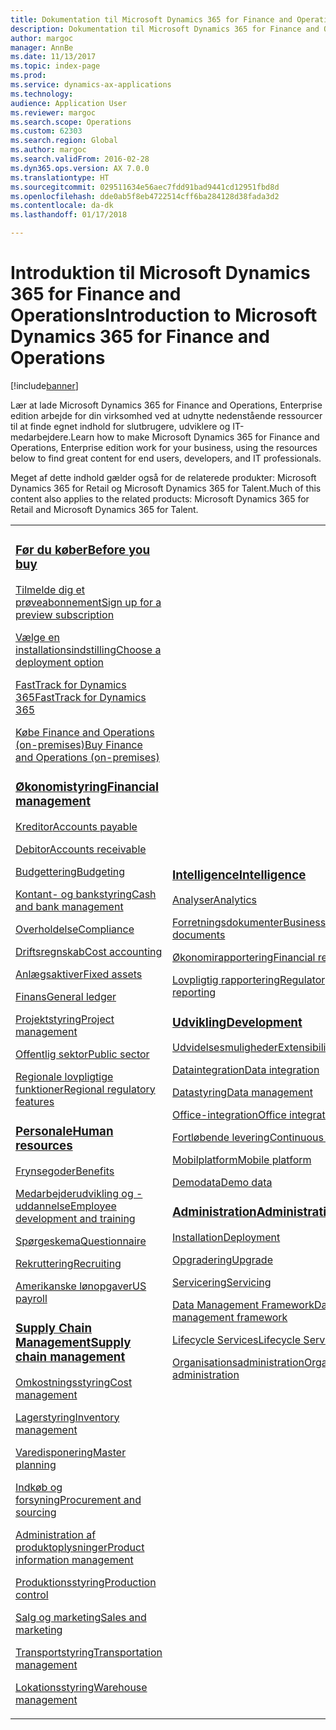 ```yaml
---
title: Dokumentation til Microsoft Dynamics 365 for Finance and Operations, Enterprise edition
description: Dokumentation til Microsoft Dynamics 365 for Finance and Operations, Enterprise edition.
author: margoc
manager: AnnBe
ms.date: 11/13/2017
ms.topic: index-page
ms.prod: 
ms.service: dynamics-ax-applications
ms.technology: 
audience: Application User
ms.reviewer: margoc
ms.search.scope: Operations
ms.custom: 62303
ms.search.region: Global
ms.author: margoc
ms.search.validFrom: 2016-02-28
ms.dyn365.ops.version: AX 7.0.0
ms.translationtype: HT
ms.sourcegitcommit: 029511634e56aec7fdd91bad9441cd12951fbd8d
ms.openlocfilehash: dde0ab5f8eb4722514cff6ba284128d38fada3d2
ms.contentlocale: da-dk
ms.lasthandoff: 01/17/2018

---
```


# <a name="introduction-to-microsoft-dynamics-365-for-finance-and-operations"></a><span data-ttu-id="6a296-103">Introduktion til Microsoft Dynamics 365 for Finance and Operations</span><span class="sxs-lookup"><span data-stu-id="6a296-103">Introduction to Microsoft Dynamics 365 for Finance and Operations</span></span>
[!include[banner](includes/banner.md)]

<span data-ttu-id="6a296-104">Lær at lade Microsoft Dynamics 365 for Finance and Operations, Enterprise edition arbejde for din virksomhed ved at udnytte nedenstående ressourcer til at finde egnet indhold for slutbrugere, udviklere og IT-medarbejdere.</span><span class="sxs-lookup"><span data-stu-id="6a296-104">Learn how to make Microsoft Dynamics 365 for Finance and Operations, Enterprise edition work for your business, using the resources below to find great content for end users, developers, and IT professionals.</span></span> 

<span data-ttu-id="6a296-105">Meget af dette indhold gælder også for de relaterede produkter: Microsoft Dynamics 365 for Retail og Microsoft Dynamics 365 for Talent.</span><span class="sxs-lookup"><span data-stu-id="6a296-105">Much of this content also applies to the related products: Microsoft Dynamics 365 for Retail and Microsoft Dynamics 365 for Talent.</span></span> 

<table>
<colgroup>
<col width="33%" />
<col width="33%" />
<col width="33%" />
</colgroup>
<tbody>
<tr class="odd">
<td>
<h3><span data-ttu-id="6a296-106"><a href="get-started/before-you-buy.md">Før du køber</a></span><span class="sxs-lookup"><span data-stu-id="6a296-106"><a href="get-started/before-you-buy.md">Before you buy</a></span></span></h3>
<p><span data-ttu-id="6a296-107"><a href="../dev-itpro/dev-tools/sign-up-preview-subscription.md">Tilmelde dig et prøveabonnement</a></span><span class="sxs-lookup"><span data-stu-id="6a296-107"><a href="../dev-itpro/dev-tools/sign-up-preview-subscription.md">Sign up for a preview subscription</a></span></span></p>
 <p><span data-ttu-id="6a296-108"><a href="../dev-itpro/deployment/choose-deployment-type.md">Vælge en installationsindstilling</a></span><span class="sxs-lookup"><span data-stu-id="6a296-108"><a href="../dev-itpro/deployment/choose-deployment-type.md">Choose a deployment option</a></span></span></p>
  <p><span data-ttu-id="6a296-109"><a href="get-started/fasttrack-dynamics-365-overview.md">FastTrack for Dynamics 365</a></span><span class="sxs-lookup"><span data-stu-id="6a296-109"><a href="get-started/fasttrack-dynamics-365-overview.md">FastTrack for Dynamics 365</a></span></span></p>
  <p><span data-ttu-id="6a296-110"><a href="get-started/purchase-on-premises.md">Købe Finance and Operations (on-premises)</a></span><span class="sxs-lookup"><span data-stu-id="6a296-110"><a href="get-started/purchase-on-premises.md">Buy Finance and Operations (on-premises)</a></span></span></p>

<h3><span data-ttu-id="6a296-111"><a href="../financials/index.md">Økonomistyring</a></span><span class="sxs-lookup"><span data-stu-id="6a296-111"><a href="../financials/index.md">Financial management</a></span></span></h3>
<p><span data-ttu-id="6a296-112"><a href="../financials/accounts-payable/accounts-payable.md">Kreditor</a></span><span class="sxs-lookup"><span data-stu-id="6a296-112"><a href="../financials/accounts-payable/accounts-payable.md">Accounts payable</a></span></span></p>
<p><span data-ttu-id="6a296-113"><a href="../financials/accounts-receivable/accounts-receivable.md">Debitor</a></span><span class="sxs-lookup"><span data-stu-id="6a296-113"><a href="../financials/accounts-receivable/accounts-receivable.md">Accounts receivable</a></span></span></p>
<p><span data-ttu-id="6a296-114"><a href="../financials/budgeting/budgeting-overview.md">Budgettering</a></span><span class="sxs-lookup"><span data-stu-id="6a296-114"><a href="../financials/budgeting/budgeting-overview.md">Budgeting</a></span></span></p>
<p><span data-ttu-id="6a296-115"><a href="../financials/cash-bank-management/cash-bank-management.md">Kontant- og bankstyring</a></span><span class="sxs-lookup"><span data-stu-id="6a296-115"><a href="../financials/cash-bank-management/cash-bank-management.md">Cash and bank management</a></span></span></p>
<p><span data-ttu-id="6a296-116"><a href="../financials/general-ledger/audit-policy-rules.md">Overholdelse</a></span><span class="sxs-lookup"><span data-stu-id="6a296-116"><a href="../financials/general-ledger/audit-policy-rules.md">Compliance</a></span></span></p>
<p><span data-ttu-id="6a296-117"><a href="../financials/cost-accounting/cost-accounting-home-page.md">Driftsregnskab</a></span><span class="sxs-lookup"><span data-stu-id="6a296-117"><a href="../financials/cost-accounting/cost-accounting-home-page.md">Cost accounting</a></span></span></p>
<p><span data-ttu-id="6a296-118"><a href="../financials/fixed-assets/fixed-assets.md">Anlægsaktiver</a></span><span class="sxs-lookup"><span data-stu-id="6a296-118"><a href="../financials/fixed-assets/fixed-assets.md">Fixed assets</a></span></span></p>
<p><span data-ttu-id="6a296-119"><a href="../financials/general-ledger/general-ledger.md">Finans</a></span><span class="sxs-lookup"><span data-stu-id="6a296-119"><a href="../financials/general-ledger/general-ledger.md">General ledger</a></span></span></p>
<p><span data-ttu-id="6a296-120"><a href="../financials/project-management/overview-project-management-accounting.md">Projektstyring</a></span><span class="sxs-lookup"><span data-stu-id="6a296-120"><a href="../financials/project-management/overview-project-management-accounting.md">Project management</a></span></span></p>
<p><span data-ttu-id="6a296-121"><a href="../financials/public-sector/public-sector-functionality.md">Offentlig sektor</a></span><span class="sxs-lookup"><span data-stu-id="6a296-121"><a href="../financials/public-sector/public-sector-functionality.md">Public sector</a></span></span></p>
<p><span data-ttu-id="6a296-122"><a href="../dev-itpro/lcs-solutions/country-region.md">Regionale lovpligtige funktioner</a></span><span class="sxs-lookup"><span data-stu-id="6a296-122"><a href="../dev-itpro/lcs-solutions/country-region.md">Regional regulatory features</a></span></span></p>

<H3><span data-ttu-id="6a296-123"><a href="hr/hr-landing-page.md">Personale</a></span><span class="sxs-lookup"><span data-stu-id="6a296-123"><a href="hr/hr-landing-page.md">Human resources</a></span></span></h3>
<p><span data-ttu-id="6a296-124"><a href="../talent/manage-benefit-program.md">Frynsegoder</a></span><span class="sxs-lookup"><span data-stu-id="6a296-124"><a href="../talent/manage-benefit-program.md">Benefits</a></span></span></p>
<p><span data-ttu-id="6a296-125"><a href="../talent/performance-management-overview.md">Medarbejderudvikling og -uddannelse</a></span><span class="sxs-lookup"><span data-stu-id="6a296-125"><a href="../talent/performance-management-overview.md">Employee development and training</a></span></span></p>
<p><span data-ttu-id="6a296-126"><a href="../talent/questionnaires.md">Spørgeskema</a></span><span class="sxs-lookup"><span data-stu-id="6a296-126"><a href="../talent/questionnaires.md">Questionnaire</a></span></span></p>
<p><span data-ttu-id="6a296-127"><a href="hr/manage-recruiting-process.md">Rekruttering</a></span><span class="sxs-lookup"><span data-stu-id="6a296-127"><a href="hr/manage-recruiting-process.md">Recruiting</a></span></span></p>
<p><span data-ttu-id="6a296-128"><a href="hr/localizations/noam-usa-payroll.md">Amerikanske lønopgaver</a></span><span class="sxs-lookup"><span data-stu-id="6a296-128"><a href="hr/localizations/noam-usa-payroll.md">US payroll</a></span></span></p>

<h3><span data-ttu-id="6a296-129"><a href="../supply-chain/index.md">Supply Chain Management</a></span><span class="sxs-lookup"><span data-stu-id="6a296-129"><a href="../supply-chain/index.md">Supply chain management</a></span></span></h3>
<p><span data-ttu-id="6a296-130"><a href="../supply-chain/cost-management/costing-sheets.md">Omkostningsstyring</a></span><span class="sxs-lookup"><span data-stu-id="6a296-130"><a href="../supply-chain/cost-management/costing-sheets.md">Cost management</a></span></span></p>
<p><span data-ttu-id="6a296-131"><a href="../supply-chain/inventory/inventory-home-page.md">Lagerstyring</a></span><span class="sxs-lookup"><span data-stu-id="6a296-131"><a href="../supply-chain/inventory/inventory-home-page.md">Inventory management</a></span></span></p>
<p><span data-ttu-id="6a296-132"><a href="../supply-chain/master-planning/master-plans.md">Varedisponering</a></span><span class="sxs-lookup"><span data-stu-id="6a296-132"><a href="../supply-chain/master-planning/master-plans.md">Master planning</a></span></span></p>
<p><span data-ttu-id="6a296-133"><a href="../supply-chain/procurement/procurement-sourcing-overview.md">Indkøb og forsyning</a></span><span class="sxs-lookup"><span data-stu-id="6a296-133"><a href="../supply-chain/procurement/procurement-sourcing-overview.md">Procurement and sourcing</a></span></span></p>
<p><span data-ttu-id="6a296-134"><a href="../supply-chain/pim/product-information.md">Administration af produktoplysninger</a></span><span class="sxs-lookup"><span data-stu-id="6a296-134"><a href="../supply-chain/pim/product-information.md">Product information management</a></span></span></p>
<p><span data-ttu-id="6a296-135"><a href="../supply-chain/production-control/production-process-overview.md">Produktionsstyring</a></span><span class="sxs-lookup"><span data-stu-id="6a296-135"><a href="../supply-chain/production-control/production-process-overview.md">Production control</a></span></span></p>
<p><span data-ttu-id="6a296-136"><a href="../supply-chain/sales-marketing/overview-sales-marketing.md">Salg og marketing</a></span><span class="sxs-lookup"><span data-stu-id="6a296-136"><a href="../supply-chain/sales-marketing/overview-sales-marketing.md">Sales and marketing</a></span></span></p>
<p><span data-ttu-id="6a296-137"><a href="../supply-chain/transportation/transportation-management-overview.md">Transportstyring</a></span><span class="sxs-lookup"><span data-stu-id="6a296-137"><a href="../supply-chain/transportation/transportation-management-overview.md">Transportation management</a></span></span></p>
<p><span data-ttu-id="6a296-138"><a href="../supply-chain/warehousing/warehouse-configuration.md">Lokationsstyring</a></span><span class="sxs-lookup"><span data-stu-id="6a296-138"><a href="../supply-chain/warehousing/warehouse-configuration.md">Warehouse management</a></span></span></p>

</td>
<td>
<h3><span data-ttu-id="6a296-139"><a href="../dev-itpro/analytics/bi-reporting-home-page.md">Intelligence</a></span><span class="sxs-lookup"><span data-stu-id="6a296-139"><a href="../dev-itpro/analytics/bi-reporting-home-page.md">Intelligence</a></span></span></h3>
<p><span data-ttu-id="6a296-140"><a href="../dev-itpro/analytics/analytics.md">Analyser</a></span><span class="sxs-lookup"><span data-stu-id="6a296-140"><a href="../dev-itpro/analytics/analytics.md">Analytics</a></span></span></p>
 <p><span data-ttu-id="6a296-141"><a href="../dev-itpro/analytics/document-reporting-services.md">Forretningsdokumenter</a></span><span class="sxs-lookup"><span data-stu-id="6a296-141"><a href="../dev-itpro/analytics/document-reporting-services.md">Business documents</a></span></span></p>
<p><span data-ttu-id="6a296-142"><a href="../dev-itpro/analytics/financial-reporting-intro.md">Økonomirapportering</a></span><span class="sxs-lookup"><span data-stu-id="6a296-142"><a href="../dev-itpro/analytics/financial-reporting-intro.md">Financial reporting</a></span></span></p>
<p><span data-ttu-id="6a296-143"><a href="../dev-itpro/analytics/general-electronic-reporting.md">Lovpligtig rapportering</a></span><span class="sxs-lookup"><span data-stu-id="6a296-143"><a href="../dev-itpro/analytics/general-electronic-reporting.md">Regulatory reporting</a></span></span></p>



<h3><span data-ttu-id="6a296-144"><a href="../dev-itpro/dev-tools/developer-home-page.md">Udvikling</span><span class="sxs-lookup"><span data-stu-id="6a296-144"><a href="../dev-itpro/dev-tools/developer-home-page.md">Development</span></span></h3>
<p><span data-ttu-id="6a296-145"><a href="../dev-itpro/extensibility/extensibility-home-page.md">Udvidelsesmuligheder</a></span><span class="sxs-lookup"><span data-stu-id="6a296-145"><a href="../dev-itpro/extensibility/extensibility-home-page.md">Extensibility</a></span></span></p>

<p><span data-ttu-id="6a296-146"><a href="../dev-itpro/data-entities/integration-overview.md">Dataintegration</a></span><span class="sxs-lookup"><span data-stu-id="6a296-146"><a href="../dev-itpro/data-entities/integration-overview.md">Data integration</a></span></span></p>
<p><span data-ttu-id="6a296-147"><a href="../dev-itpro/data-entities/data-entities.md">Datastyring</a></span><span class="sxs-lookup"><span data-stu-id="6a296-147"><a href="../dev-itpro/data-entities/data-entities.md">Data management</a></span></span></p>

<p><span data-ttu-id="6a296-148"><a href="../dev-itpro/office-integration/office-integration.md">Office-integration</a></span><span class="sxs-lookup"><span data-stu-id="6a296-148"><a href="../dev-itpro/office-integration/office-integration.md">Office integration</a></span></span></p>
<p><span data-ttu-id="6a296-149"><a href="../dev-itpro/dev-tools/continuous-delivery-home-page.md">Fortløbende levering</a></span><span class="sxs-lookup"><span data-stu-id="6a296-149"><a href="../dev-itpro/dev-tools/continuous-delivery-home-page.md">Continuous delivery</a></span></span></p>
<p><span data-ttu-id="6a296-150"><a href="../dev-itpro/mobile-apps/platform/mobile-platform-home-page.md">Mobilplatform</a></span><span class="sxs-lookup"><span data-stu-id="6a296-150"><a href="../dev-itpro/mobile-apps/platform/mobile-platform-home-page.md">Mobile platform</a></span></span></p>
<p><span data-ttu-id="6a296-151"><a href="get-started/demo-data.md">Demodata</a></span><span class="sxs-lookup"><span data-stu-id="6a296-151"><a href="get-started/demo-data.md">Demo data</a></span></span></p>

<h3><span data-ttu-id="6a296-152"><a href="../dev-itpro/sysadmin/system-administration-home-page.md">Administration</span><span class="sxs-lookup"><span data-stu-id="6a296-152"><a href="../dev-itpro/sysadmin/system-administration-home-page.md">Administration</span></span></h3>
<p><span data-ttu-id="6a296-153"><a href="../dev-itpro/deployment/choose-deployment-type.md">Installation</a></span><span class="sxs-lookup"><span data-stu-id="6a296-153"><a href="../dev-itpro/deployment/choose-deployment-type.md">Deployment</a></span></span></p>
<p><span data-ttu-id="6a296-154"><a href="../dev-itpro/migration-upgrade/upgrade-home-page.md">Opgradering</a></span><span class="sxs-lookup"><span data-stu-id="6a296-154"><a href="../dev-itpro/migration-upgrade/upgrade-home-page.md">Upgrade</a></span></span></p>
<p><span data-ttu-id="6a296-155"><a href="../dev-itpro/dev-tools/continuous-delivery-home-page.md#servicing">Servicering</a></span><span class="sxs-lookup"><span data-stu-id="6a296-155"><a href="../dev-itpro/dev-tools/continuous-delivery-home-page.md#servicing">Servicing</a></span></span></p>
<p><span data-ttu-id="6a296-156"><a href="../dev-itpro/data-entities/data-entities.md">Data Management Framework</a></span><span class="sxs-lookup"><span data-stu-id="6a296-156"><a href="../dev-itpro/data-entities/data-entities.md">Data management framework</a></span></span></p>
<p><span data-ttu-id="6a296-157"><a href="../dev-itpro/lifecycle-services/lcs.md">Lifecycle Services</a></span><span class="sxs-lookup"><span data-stu-id="6a296-157"><a href="../dev-itpro/lifecycle-services/lcs.md">Lifecycle Services</a></span></span></p>
<p><span data-ttu-id="6a296-158"><a href="organization-administration/organization-administration-home-page.md">Organisationsadministration</a></span><span class="sxs-lookup"><span data-stu-id="6a296-158"><a href="organization-administration/organization-administration-home-page.md">Organization administration</a></span></span></p>
</td>
<td>
<h3><span data-ttu-id="6a296-159">Relaterede produkter</span><span class="sxs-lookup"><span data-stu-id="6a296-159">Related products</span></span></h3>
<h4><span data-ttu-id="6a296-160"><a href="../talent/index.md">Dynamics 365 for Talent</a></span><span class="sxs-lookup"><span data-stu-id="6a296-160"><a href="../talent/index.md">Dynamics 365 for Talent</a></span></span></h4>
<p><span data-ttu-id="6a296-161"><a href="../talent/manage-benefit-program.md">Frynsegoder</a></span><span class="sxs-lookup"><span data-stu-id="6a296-161"><a href="../talent/manage-benefit-program.md">Benefits</a></span></span></p>
<p><span data-ttu-id="6a296-162"><a href="../talent/performance-management-overview.md">Medarbejderudvikling og -uddannelse</a></span><span class="sxs-lookup"><span data-stu-id="6a296-162"><a href="../talent/performance-management-overview.md">Employee development and training</a></span></span></p>
<p><span data-ttu-id="6a296-163"><a href="../talent/questionnaires.md">Spørgeskema</a></span><span class="sxs-lookup"><span data-stu-id="6a296-163"><a href="../talent/questionnaires.md">Questionnaire</a></span></span></p>

<h4><span data-ttu-id="6a296-164"><a href="../retail/index.md">Dynamics 365 for Retail</a></span><span class="sxs-lookup"><span data-stu-id="6a296-164"><a href="../retail/index.md">Dynamics 365 for Retail</a></span></span></h4>
<p><span data-ttu-id="6a296-165"><a href="../retail/call-center-functionality.md">Callcenter</span><span class="sxs-lookup"><span data-stu-id="6a296-165"><a href="../retail/call-center-functionality.md">Call center</span></span></p>
<p><span data-ttu-id="6a296-166"><a href="../retail/define-maintain-retail-channels.md">Konfiguration og styring af kanal</span><span class="sxs-lookup"><span data-stu-id="6a296-166"><a href="../retail/define-maintain-retail-channels.md">Channel setup and management</span></span></p>
<p><span data-ttu-id="6a296-167"><a href="../retail/retail-peripherals-overview.md">MPOS og Cloud POS</span><span class="sxs-lookup"><span data-stu-id="6a296-167"><a href="../retail/retail-peripherals-overview.md">MPOS and Cloud POS</span></span></p>
<p><span data-ttu-id="6a296-168"><a href="../retail/dev-itpro/dev-retail-home-page.md">Retail-udvikling og -administration</span><span class="sxs-lookup"><span data-stu-id="6a296-168"><a href="../retail/dev-itpro/dev-retail-home-page.md">Retail developer and administration</span></span></p>

</td>
</tr>

</tbody>
</table>

